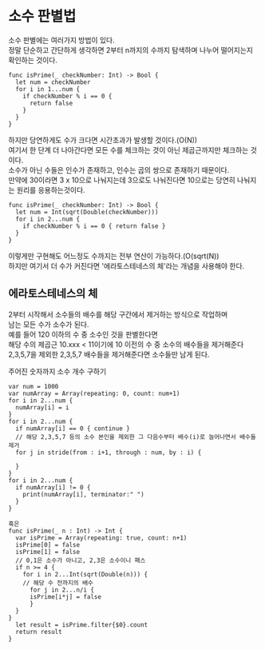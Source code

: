 # 소수 판별법
소수 판별에는 여러가지 방법이 있다.   
정말 단순하고 간단하게 생각하면 2부터 n까지의 수까지 탐색하며 나누어 떨어지는지 확인하는 것이다.
```
func isPrime(_ checkNumber: Int) -> Bool {
  let num = checkNumber
  for i in 1...num {
    if checkNumber % i == 0 {
      return false
    }
  }
}
```
하지만 당연하게도 수가 크다면 시간초과가 발생할 것이다.(O(N))   
여기서 한 단계 더 나아간다면 모든 수를 체크하는 것이 아닌 제곱근까지만 체크하는 것이다.   
소수가 아닌 수들은 인수가 존재하고, 인수는 곱의 쌍으로 존재하기 때문이다.   
만약에 30이라면 3 x 10으로 나눠지는데 3으로도 나눠진다면 10으로는 당연히 나눠지는 원리를 응용하는것이다.   
```
func isPrime(_ checkNumber: Int) -> Bool {
  let num = Int(sqrt(Double(checkNumber)))
  for i in 2...num {
    if checkNumber % i == 0 { return false }
  }
}
```
이렇게만 구현해도 어느정도 수까지는 전부 연산이 가능하다.(O(sqrt(N))   
하지만 여기서 더 수가 커진다면 '에라토스테네스의 체'라는 개념을 사용해야 한다.   

## 에라토스테네스의 체
2부터 시작해서 소수들의 배수를 해당 구간에서 제거하는 방식으로 작업하며   
남는 모든 수가 소수가 된다.   
예를 들어 120 이하의 수 중 소수인 것을 판별한다면   
해당 수의 제곱근 10.xxx < 11이기에 10 이전의 수 중 소수의 배수들을 제거해준다   
2,3,5,7을 제외한 2,3,5,7 배수들을 제거해준다면 소수들만 남게 된다.   
   
   
주어진 숫자까지 소수 개수 구하기   
```
var num = 1000
var numArray = Array(repeating: 0, count: num+1)
for i in 2...num {
  numArray[i] = i
}
for i in 2...num {
  if numArray[i] == 0 { continue }
  // 해당 2,3,5,7 등의 소수 본인을 제외한 그 다음수부터 배수(i)로 늘어나면서 배수들 제거
  for j in stride(from : i+1, through : num, by : i) {
    
  }
}
for i in 2...num {
  if numArray[i] != 0 {
    print(numArray[i], terminator:" ")
  }
}

혹은
func isPrime(_ n : Int) -> Int {
  var isPrime = Array(repeating: true, count: n+1)
  isPrime[0] = false
  isPrime[1] = false
  // 0,1은 소수가 아니고, 2,3은 소수이니 패스
  if n >= 4 {
    for i in 2...Int(sqrt(Double(n))) {
    // 해당 수 전까지의 배수
      for j in 2...n/i {
      isPrime[i*j] = false
      }
  }
}
  let result = isPrime.filter{$0}.count
  return result
}
```
